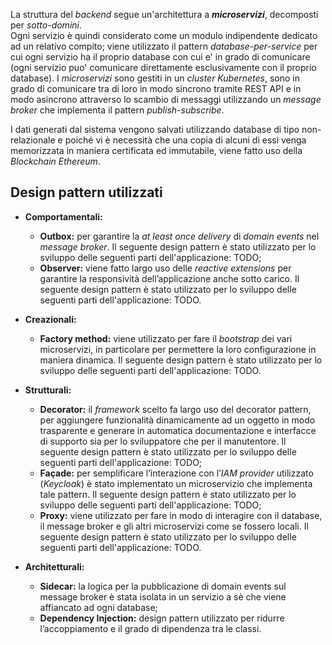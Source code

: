 
La struttura del *backend* segue un'architettura a ***microservizi***, decomposti per *sotto-domini*. </br>
Ogni servizio è quindi considerato come un modulo indipendente dedicato ad un relativo compito; viene utilizzato il pattern *database-per-service* per cui ogni servizio ha il proprio database con cui e' in grado di comunicare (ogni servizio puo' comunicare direttamente esclusivamente con il proprio database). I *microservizi* sono gestiti in un *cluster Kubernetes*, sono in grado di comunicare tra di loro in modo sincrono tramite REST API e in modo asincrono attraverso lo scambio di messaggi utilizzando un *message broker* che implementa il pattern *publish-subscribe*. </br>


I dati generati dal sistema vengono salvati utilizzando database di tipo non-relazionale e poiché vi è necessità che una copia di alcuni di essi venga memorizzata in maniera certificata ed immutabile, viene fatto uso della *Blockchain Ethereum*.

## Design pattern utilizzati
- **Comportamentali:**
  - **Outbox:** per garantire la *at least once delivery* di *domain events* nel *message broker*. Il seguente design pattern è stato utilizzato per lo sviluppo delle seguenti parti dell'applicazione: TODO;
  - **Observer:** viene fatto largo uso delle *reactive extensions* per garantire la responsività dell’applicazione anche sotto carico. Il seguente design pattern è stato utilizzato per lo sviluppo delle seguenti parti dell'applicazione: TODO.

- **Creazionali:**
  - **Factory method:** viene utilizzato per fare il *bootstrap* dei vari microservizi, in particolare per permettere la loro configurazione in maniera dinamica. Il seguente design pattern è stato utilizzato per lo sviluppo delle seguenti parti dell'applicazione: TODO.
  
- **Strutturali:**
  - **Decorator:** il *framework* scelto fa largo uso del decorator pattern, per aggiungere funzionalità dinamicamente ad un oggetto in modo trasparente e generare in automatica documentazione e interfacce di supporto sia per lo sviluppatore che per il manutentore. Il seguente design pattern è stato utilizzato per lo sviluppo delle seguenti parti dell'applicazione: TODO;
  - **Façade:** per semplificare l’interazione con l’*IAM provider* utilizzato (*Keycloak*) è stato implementato un microservizio che implementa tale pattern. Il seguente design pattern è stato utilizzato per lo sviluppo delle seguenti parti dell'applicazione: TODO;
  - **Proxy:** viene utilizzato per fare in modo di interagire con il database, il message broker e gli altri microservizi come se fossero locali. Il seguente design pattern è stato utilizzato per lo sviluppo delle seguenti parti dell'applicazione: TODO.

- **Architetturali:**
  - **Sidecar:** la logica per la pubblicazione di domain events sul message broker è stata isolata in un servizio a sè che viene affiancato ad ogni database;
  - **Dependency Injection:** design pattern utilizzato per ridurre l’accoppiamento e il grado di dipendenza tra le classi.